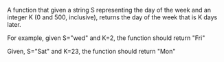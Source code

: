 A function that given a string S representing the day of the week and an integer K (0 and 500, inclusive), returns the day of the week that is K days later.

For example, given S="wed" and K=2, the function should return "Fri"

Given, S="Sat" and K=23, the function should return "Mon"
